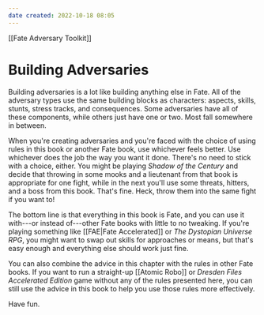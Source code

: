 ```yaml
---
date created: 2022-10-18 08:05
---
```


[[Fate Adversary Toolkit]]

# Building Adversaries

Building adversaries is a lot like building anything else in Fate. All of the adversary types use the same building blocks as characters: aspects, skills, stunts, stress tracks, and consequences. Some adversaries have all of these components, while others just have one or two. Most fall somewhere in between.

When you're creating adversaries and you're faced with the choice of using rules in this book or another Fate book, use whichever feels better. Use whichever does the job the way you want it done. There's no need to stick with a choice, either. You might be playing _Shadow of the Century_ and decide that throwing in some mooks and a lieutenant from that book is appropriate for one fight, while in the next you'll use some threats, hitters, and a boss from this book. That's fine. Heck, throw them into the same fight if you want to!

The bottom line is that everything in this book is Fate, and you can use it with---or instead of---other Fate books with little to no tweaking. If you're playing something like [[FAE|Fate Accelerated]] or _The Dystopian Universe RPG_, you might want to swap out skills for approaches or means, but that's easy enough and everything else should work just fine.

You can also combine the advice in this chapter with the rules in other Fate books. If you want to run a straight-up [[Atomic Robo]] or _Dresden Files Accelerated Edition_ game without any of the rules presented here, you can still use the advice in this book to help you use those rules more effectively.

Have fun.
